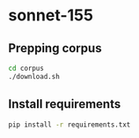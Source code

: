 # sonnet-155

## Prepping corpus
```bash
cd corpus
./download.sh
```

## Install requirements
```bash
pip install -r requirements.txt
```

